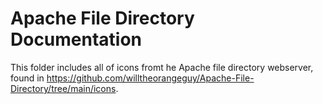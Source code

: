 # Apache File Directory Documentation

This folder includes all of icons fromt he Apache file directory webserver, found in https://github.com/willtheorangeguy/Apache-File-Directory/tree/main/icons.
